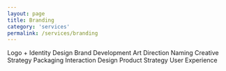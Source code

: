 ```yaml
---
layout: page
title: Branding
category: 'services'
permalink: /services/branding
---
```


Logo + Identity Design
Brand Development
Art Direction
Naming
Creative Strategy
Packaging
Interaction Design
Product Strategy
User Experience